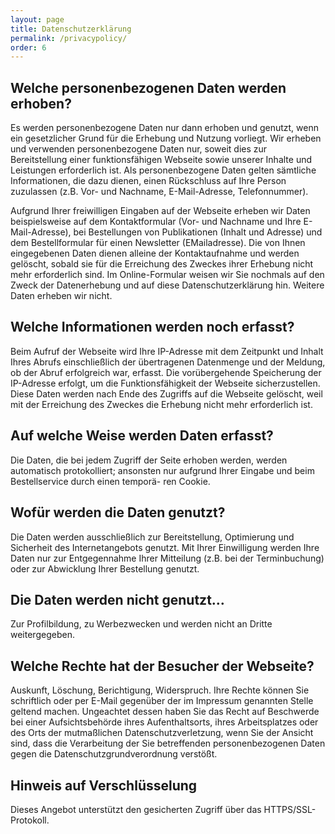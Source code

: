 ```yaml
---
layout: page
title: Datenschutzerklärung
permalink: /privacypolicy/
order: 6
---
```


## Welche personenbezogenen Daten werden erhoben?
Es werden personenbezogene Daten nur dann erhoben und genutzt, wenn ein gesetzlicher
Grund für die Erhebung und Nutzung vorliegt. Wir erheben und verwenden personenbezogene
Daten nur, soweit dies zur Bereitstellung einer funktionsfähigen Webseite
sowie unserer Inhalte und Leistungen erforderlich ist.
Als personenbezogene Daten gelten sämtliche Informationen, die dazu dienen, einen
Rückschluss auf Ihre Person zuzulassen (z.B. Vor- und Nachname, E-Mail-Adresse, Telefonnummer).

Aufgrund Ihrer freiwilligen Eingaben auf der Webseite erheben wir Daten beispielsweise
auf dem Kontaktformular (Vor- und Nachname und Ihre E-Mail-Adresse), bei Bestellungen
von Publikationen (Inhalt und Adresse) und dem Bestellformular für einen Newsletter (EMailadresse).
Die von Ihnen eingegebenen Daten dienen alleine der Kontaktaufnahme
und werden gelöscht, sobald sie für die Erreichung des Zweckes ihrer Erhebung nicht
mehr erforderlich sind. Im Online-Formular weisen wir Sie nochmals auf den Zweck der
Datenerhebung und auf diese Datenschutzerklärung hin.
Weitere Daten erheben wir nicht.

## Welche Informationen werden noch erfasst?
Beim Aufruf der Webseite wird Ihre IP-Adresse mit dem Zeitpunkt und Inhalt Ihres Abrufs
einschließlich der übertragenen Datenmenge und der Meldung, ob der Abruf erfolgreich
war, erfasst. Die vorübergehende Speicherung der IP-Adresse erfolgt, um die Funktionsfähigkeit
der Webseite sicherzustellen. Diese Daten werden nach Ende des Zugriffs auf
die Webseite gelöscht, weil mit der Erreichung des Zweckes die Erhebung nicht mehr
erforderlich ist.

## Auf welche Weise werden Daten erfasst?
Die Daten, die bei jedem Zugriff der Seite erhoben werden, werden automatisch protokolliert;
ansonsten nur aufgrund Ihrer Eingabe und beim Bestellservice durch einen temporä-
ren Cookie.

## Wofür werden die Daten genutzt?
Die Daten werden ausschließlich zur Bereitstellung, Optimierung und Sicherheit des Internetangebots genutzt. Mit Ihrer Einwilligung werden Ihre Daten nur zur Entgegennahme
Ihrer Mitteilung (z.B. bei der Terminbuchung) oder zur Abwicklung Ihrer Bestellung genutzt.

## Die Daten werden nicht genutzt…
Zur Profilbildung, zu Werbezwecken und werden nicht an Dritte weitergegeben.

## Welche Rechte hat der Besucher der Webseite?
Auskunft, Löschung, Berichtigung, Widerspruch. Ihre Rechte können Sie schriftlich oder
per E-Mail gegenüber der im Impressum genannten Stelle geltend machen.
Ungeachtet dessen haben Sie das Recht auf Beschwerde bei einer Aufsichtsbehörde
ihres Aufenthaltsorts, ihres Arbeitsplatzes oder des Orts der mutmaßlichen Datenschutzverletzung,
wenn Sie der Ansicht sind, dass die Verarbeitung der Sie betreffenden personenbezogenen
Daten gegen die Datenschutzgrundverordnung verstößt.

## Hinweis auf Verschlüsselung
Dieses Angebot unterstützt den gesicherten Zugriff über das HTTPS/SSL-Protokoll.
